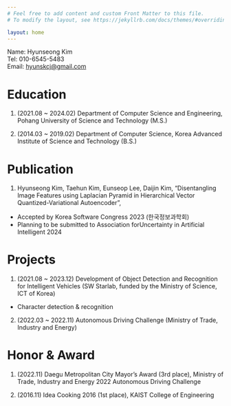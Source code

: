 ```yaml
---
# Feel free to add content and custom Front Matter to this file.
# To modify the layout, see https://jekyllrb.com/docs/themes/#overriding-theme-defaults

layout: home
---
```



Name: Hyunseong Kim <br/> 
Tel: 010-6545-5483 <br/> 
Email: hyunskcj@gmail.com <br/> 

# Education
1.	(2021.08 ~ 2024.02) Department of Computer Science and Engineering, Pohang University of Science and Technology (M.S.) 

2.	(2014.03 ~ 2019.02) Department of Computer Science, Korea Advanced Institute of Science and Technology (B.S.)

# Publication
1.	Hyunseong Kim, Taehun Kim, Eunseop Lee, Daijin Kim, “Disentangling Image Features using Laplacian Pyramid in Hierarchical Vector Quantized-Variational Autoencoder”,
*	Accepted by Korea Software Congress 2023 (한국정보과학회)
*	Planning to be submitted to Association forUncertainty in Artificial Intelligent 2024

# Projects
1.	(2021.08 ~ 2023.12) Development of Object Detection and Recognition for Intelligent Vehicles (SW Starlab, funded by the Ministry of Science, ICT of Korea) 
*	Character detection & recognition

2.	(2022.03 ~ 2022.11) Autonomous Driving Challenge (Ministry of Trade, Industry and Energy) 

# Honor & Award
1.	(2022.11) Daegu Metropolitan City Mayor’s Award (3rd place), Ministry of Trade, Industry and Energy 2022 Autonomous Driving Challenge

2.	(2016.11) Idea Cooking 2016 (1st place), KAIST College of Engineering
